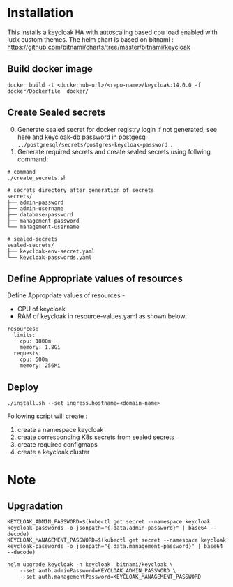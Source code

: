# Installation
This installs a  keycloak HA with autoscaling based cpu load enabled with iudx custom themes.
The helm chart is based on bitnami : https://github.com/bitnami/charts/tree/master/bitnami/keycloak

## Build docker image
```
docker build -t <dockerhub-url>/<repo-name>/keycloak:14.0.0 -f docker/Dockerfile  docker/
```
## Create Sealed secrets
0. Generate sealed secret for docker registry login if not generated, see [here](../K8s-cluster/sealed-secrets/README.md) and keycloak-db password in postgesql ```../postgresql/secrets/postgres-keycloak-password ```.
1. Generate required secrets and create sealed secrets using follwing command:
```
# command
./create_secrets.sh

# secrets directory after generation of secrets
secrets/
├── admin-password
├── admin-username
├── database-password
├── management-password
└── management-username

# sealed-secrets
sealed-secrets/
├── keycloak-env-secret.yaml
└── keycloak-passwords.yaml

```

## Define Appropriate values of resources

Define Appropriate values of resources -
- CPU of keycloak
- RAM of keycloak
in resource-values.yaml as shown below:

```
resources:
  limits:
    cpu: 1800m
    memory: 1.8Gi
  requests:
    cpu: 500m
    memory: 256Mi

```

## Deploy

```
./install.sh --set ingress.hostname=<domain-name>
```

Following script will create :
1. create a namespace keycloak
2. create corresponding K8s secrets from sealed secrets
3. create required configmaps
4. create a keycloak cluster

# Note
## Upgradation
```
KEYCLOAK_ADMIN_PASSWORD=$(kubectl get secret --namespace keycloak keycloak-passwords -o jsonpath="{.data.admin-password}" | base64 --decode)
KEYCLOAK_MANAGEMENT_PASSWORD=$(kubectl get secret --namespace keycloak keycloak-passwords -o jsonpath="{.data.management-password}" | base64 --decode)

helm upgrade keycloak -n keycloak  bitnami/keycloak \
    --set auth.adminPassword=KEYCLOAK_ADMIN_PASSWORD \
    --set auth.managementPassword=KEYCLOAK_MANAGEMENT_PASSWORD 
```
